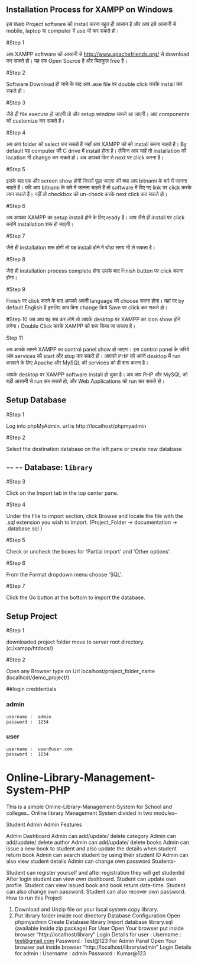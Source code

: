 Installation Process for XAMPP on Windows
-----------------------------------------
इस Web Project software को install करना बहुत ही आसान है और आप इसे आसानी से mobile, laptop या computer में use भी कर सकते हो।

#Step 1

आप XAMPP software को आसानी से http://www.apachefriends.org/ से download कर सकते हो।
यह एक Open Source है और बिलकुल free है।


#Step 2

Software Download हो जाने के बाद आप .exe file पर double click करके install कर सकते हो।


#Step 3

जैसे ही file execute हो जाएगी तो और setup window सामने आ जाएगी। आप components को customize कर सकते हैं।


#Step 4

अब आप folder को select कर सकते हैं जहाँ आप XAMPP को को install करना चाहते है।
By default यह computer की C drive में install होता है। लेकिन आप चाहें तो installation की location भी change कर सकते हो।
अब आपको फिर से next पर click करना है।


#Step 5

इसके बाद एक और screen show होगी जिसमें पूछा जाएगा की क्या आप bitnami के बारे में जानना चाहते हैं।
यदि आप bitnami के बारे में जानना चाहते हैं तो software में दिए गए link पर click करके जान सकते हैं।
नहीं तो checkbox को un-check करके next click कर सकते हो।


#Step 6

अब आपका XAMPP का setup install होने के लिए ready है। आप जैसे ही install पर click करोगे installation शरू हो जाएगी।


#Step 7

जैसे ही installation शरू होगी तो यह install होने में थोडा समय भी ले सकता है।


#Step 8

जैसे ही installation process complete होगा उसके बाद Finish button पर click करना होगा।


#Step 9

Finish पर click करने के बाद आपको अपनी language को choose करना होगा।
यहां पर by default English है इसलिए आप बिना change किये Save पर click कर सकते हो।


#Step 10
जब आप यह सब कर लोगे तो आपके desktop पर XAMPP का icon show होने लगेगा।
Double Click करके XAMPP को शरू किया जा सकता है।




Step 11

अब आपके सामने XAMPP का control panel show हो जाएगा।
इस control panel के जरिये आप services को start और stop कर सकते हो।
आपको PHP को अपने desktop में run करवाने के लिए Apache और MySQL की services को ही शरू करना है।

आपके desktop पर XAMPP software install हो चुका है। अब आप PHP और MySQL को बड़ी आसानी से run कर सकते हो, और Web Applications को run कर सकते हो।



Setup Database
----------------------------------------------------

#Step 1

Log into phpMyAdmin. url is http://localhost/phpmyadmin


#Step 2

Select the destination database on the left pane or create new database 

--
-- Database: `library`
--


#Step 3

Click on the Import tab in the top center pane. 

#Step 4

Under the File to import section, click Browse and locate the file with the .sql extension you wish to import.
(Project_Folder -> documentation -> .database.sql )

#Step 5

Check or uncheck the boxes for 'Partial import' and 'Other options'.


#Step 6

From the Format dropdown menu choose 'SQL'.


#Step 7

Click the Go button at the bottom to import the database.



Setup Project
---------------

#Step 1

downloaded project folder move to server root directory.
(c:/xampp/htdocs/)


#Step 2

Open any Browser type on Url localhost/project_folder_name
(localhost/demo_project/) 



##login creddentials
### admin
	username :	admin
	password :	1234

### user
	username :	user@user.com
	password :	1234
	




# Online-Library-Management-System-PHP
This is a simple Online-Library-Management-System for School and colleges..
Online library Management System divided in two modules–

Student
Admin
Admin Features

Admin Dashboard
Admin can add/update/ delete category
Admin can add/update/ delete author
Admin can add/update/ delete books
Admin can issue a new book to student and also update the details when student return book
Admin can search student by using their student ID
Admin can also view student details
Admin can change own password
Students-

Student can register yourself and after registration they will get studentid
After login student can view own dashboard.
 Student can update own profile.
Student can view issued book and book return date-time.
Student can also change own password.
Student can also recover own password.
How to run this Project
1. Download and Unzip file on your local system copy library.
2. Put library folder inside root directory
Database Configuration
Open phpmyadmin
Create Database library
Import database library.sql (available inside zip package)
For User
Open Your browser put inside browser “http://localhost/library”
Login Details for user :
Username : test@gmail.com
Password : Test@123
For Admin Panel
Open Your browser put inside browser “http://localhost/library/admin”
Login Details for admin :
Username : admin
Password : Kumar@123
